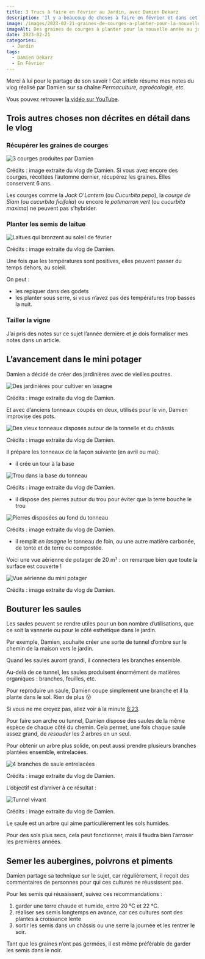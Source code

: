 ```yaml
---
title: 3 Trucs à faire en Février au Jardin, avec Damien Dekarz
description: 'Il y a beaucoup de choses à faire en février et dans cet article, nous regardons ensemble ce que Damien suggère.'
image: /images/2023-02-21-graines-de-courges-a-planter-pour-la-nouvelle-annee.jpg
imageAlt: Des graines de courges à planter pour la nouvelle année au jardin.
date: 2023-02-21
categories:
  - Jardin
tags:
  - Damien Dekarz
  - En Février
---
```


Merci à lui pour le partage de son savoir ! Cet article résume mes notes du vlog réalisé par Damien sur sa chaîne _Permaculture, agroécologie, etc_.

<!-- more -->

Vous pouvez retrouver [la vidéo sur YouTube](https://www.youtube.com/watch?v=VDvyGwyhFWc).

## Trois autres choses non décrites en détail dans le vlog

### Récupérer les graines de courges

![3 courges produites par Damien](images/3-courges-produites-par-damien.jpg)

Crédits : image extraite du vlog de Damien. Si vous avez encore des courges, récoltées l’automne dernier, récupérez les graines. Elles conservent 6 ans.

Les courges comme la _Jack O’Lantern_ (ou _Cucurbita pepo_), la _courge de Siam_ (ou _cucurbita ficifolia_) ou encore le _potimarron vert_ (ou _cucurbita maxima_) ne peuvent pas s’hybrider.

### Planter les semis de laitue

![Laitues qui bronzent au soleil de février](images/semis-de-laitue-qui-bronzent-au-soleil-de-fevrier.jpg)

Crédits : image extraite du vlog de Damien.

Une fois que les températures sont positives, elles peuvent passer du temps dehors, au soleil.

On peut :

- les repiquer dans des godets
- les planter sous serre, si vous n’avez pas des températures trop basses la nuit.

### Tailler la vigne

J’ai pris des notes sur ce sujet l’année dernière et je dois formaliser mes notes dans un article.

## L’avancement dans le mini potager

Damien a décidé de créer des jardinières avec de vieilles poutres.

![Des jardinières pour cultiver en lasagne](images/des-jardinieres-pour-cultiver-en-lasagne.jpg)

Crédits : image extraite du vlog de Damien.

Et avec d’anciens tonneaux coupés en deux, utilisés pour le vin, Damien improvise des pots.

![Des vieux tonneaux disposés autour de la tonnelle et du châssis](images/des-vieux-tonneaux-disposes-autour-de-la-tonelle-et-du-chassis.jpg)

Crédits : image extraite du vlog de Damien.

Il prépare les tonneaux de la façon suivante (en avril ou mai):

- il crée un tour à la base

![Trou dans la base du tonneau](images/trou-dans-la-bas-du-tonneau.jpg)

Crédits : image extraite du vlog de Damien.

- il dispose des pierres autour du trou pour éviter que la terre bouche le trou

![Pierres disposées au fond du tonneau](images/pierres-disposées-au-fond-du-tonneau.jpg)

Crédits : image extraite du vlog de Damien.

- il remplit _en lasagne_ le tonneau de foin, ou une autre matière carbonée, de tonte et de terre ou compostée.

Voici une vue aérienne de potager de 20 m² : on remarque bien que toute la surface est couverte !

![Vue aérienne du mini potager](images/vue-aerienne-du-mini-potager.jpg)

Crédits : image extraite du vlog de Damien.

## Bouturer les saules

Les saules peuvent se rendre utiles pour un bon nombre d’utilisations, que ce soit la vannerie ou pour le côté esthétique dans le jardin.

Par exemple, Damien, souhaite créer une sorte de tunnel d’ombre sur le chemin de la maison vers le jardin.

Quand les saules auront grandi, il connectera les branches ensemble.

Au-delà de ce tunnel, les saules produisent énormément de matières organiques : branches, feuilles, etc.

Pour reproduire un saule, Damien coupe simplement une branche et il la plante dans le sol. Rien de plus 😮

Si vous ne me croyez pas, allez voir à la minute [8:23](https://youtu.be/VDvyGwyhFWc?t=503).

Pour faire son arche ou tunnel, Damien dispose des saules de la même espèce de chaque côté du chemin. Cela permet, une fois chaque saule assez grand, de _resouder_ les 2 arbres en un seul.

Pour obtenir un arbre plus solide, on peut aussi prendre plusieurs branches plantées ensemble, entrelacées.

![4 branches de saule entrelacées](images/4-branches-de-saule-entrelacees.jpg)

Crédits : image extraite du vlog de Damien.

L’objectif est d’arriver à ce résultat :

![Tunnel vivant](images/tunnel-vivant.jpg)

Crédits : image extraite du vlog de Damien.

Le saule est un arbre qui aime particulièrement les sols humides.

Pour des sols plus secs, cela peut fonctionner, mais il faudra bien l’arroser les premières années.

## Semer les aubergines, poivrons et piments

Damien partage sa technique sur le sujet, car régulièrement, il reçoit des commentaires de personnes pour qui ces cultures ne réussissent pas.

Pour les semis qui réussissent, suivez ces recommandations :

1. garder une terre chaude et humide, entre 20 °C et 22 °C.
2. réaliser ses semis longtemps en avance, car ces cultures sont des plantes à croissance lente
3. sortir les semis dans un châssis ou une serre la journée et les rentrer le soir.

Tant que les graines n’ont pas germées, il est même préférable de garder les semis dans le noir.

